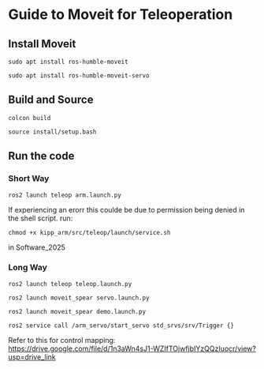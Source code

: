 # Guide to Moveit for Teleoperation

## Install Moveit
```
sudo apt install ros-humble-moveit
```

```
sudo apt install ros-humble-moveit-servo
```

## Build and Source
```
colcon build
```

```
source install/setup.bash
```

## Run the code

### Short Way

```
ros2 launch teleop arm.launch.py
```
If experiencing an erorr this coulde be due to permission being denied in the shell script. run: 
```
chmod +x kipp_arm/src/teleop/launch/service.sh
```
in Software_2025




### Long Way

```
ros2 launch teleop teleop.launch.py
```

```
ros2 launch moveit_spear servo.launch.py
```

```
ros2 launch moveit_spear demo.launch.py
```

```
ros2 service call /arm_servo/start_servo std_srvs/srv/Trigger {}
```



Refer to this for control mapping: https://drive.google.com/file/d/1n3aWn4sJ1-WZIfTOjwfjbIYzQQzIuocr/view?usp=drive_link

